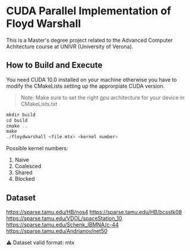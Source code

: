 # CUDA Parallel Implementation of Floyd Warshall
This is a Master's degree project related to the Advanced Computer Achitecture course at UNIVR (University of Verona). 

## How to Build and Execute
You need CUDA 10.0 installed on your machine otherwise you have to modify the CMakeLists setting up the approrpiate CUDA version.

> Note: Make sure to set the right gpu architecture for your device in CMakeLists.txt

```cpp
mkdir build
cd build
cmake ..
make
./floydwarshall <file.mtx> <kernel number>
```

Possible kernel numbers:
1) Naive
2) Coalesced
1) Shared
2) Blocked

## Dataset

https://sparse.tamu.edu/HB/nos4
https://sparse.tamu.edu/HB/bcsstk08
https://sparse.tamu.edu/VDOL/spaceStation_10
https://sparse.tamu.edu/Schenk_IBMNA/c-44
https://sparse.tamu.edu/Andrianov/net50

⚠️ Dataset valid format: mtx
